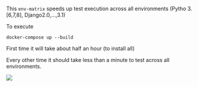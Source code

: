 This `env-matrix` speeds up test execution across all environments (Pytho 3.[6,7,8],  Django2.0,...,3.1)

To execute

`docker-compose up --build`

First time it will take about half an hour (to install all)

Every other time it should take less than a minute to test across all environments.

<img style="object-fit: cover; object-position: 50% 50%;" loading="lazy" fetchpriority="auto" aria-hidden="true" draggable="false" src="https://picsum.photos/825/47.jpg">
